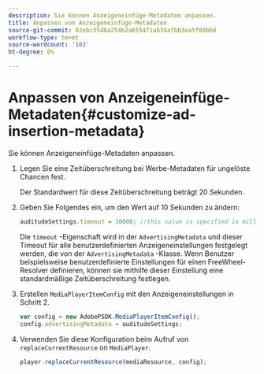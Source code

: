 ```yaml
---
description: Sie können Anzeigeneinfüge-Metadaten anpassen.
title: Anpassen von Anzeigeneinfüge-Metadaten
source-git-commit: 02ebc3548a254b2a6554f1ab34afbb3ea5f09bb8
workflow-type: tm+mt
source-wordcount: '103'
ht-degree: 0%

---
```


# Anpassen von Anzeigeneinfüge-Metadaten{#customize-ad-insertion-metadata}

Sie können Anzeigeneinfüge-Metadaten anpassen.

1. Legen Sie eine Zeitüberschreitung bei Werbe-Metadaten für ungelöste Chancen fest.

   Der Standardwert für diese Zeitüberschreitung beträgt 20 Sekunden.
1. Geben Sie Folgendes ein, um den Wert auf 10 Sekunden zu ändern:

   ```js
   auditudeSettings.timeout = 10000; //this value is specified in milliseconds
   ```

   Die `timeout` -Eigenschaft wird in der `AdvertisingMetadata` und dieser Timeout für alle benutzerdefinierten Anzeigeneinstellungen festgelegt werden, die von der `AdvertisingMetadata` -Klasse. Wenn Benutzer beispielsweise benutzerdefinierte Einstellungen für einen FreeWheel-Resolver definieren, können sie mithilfe dieser Einstellung eine standardmäßige Zeitüberschreitung festlegen.

1. Erstellen `MediaPlayerItemConfig` mit den Anzeigeneinstellungen in Schritt 2.

   ```js
   var config = new AdobePSDK.MediaPlayerItemConfig(); 
   config.advertisingMetadata = auditudeSettings;
   ```

1. Verwenden Sie diese Konfiguration beim Aufruf von `replaceCurrentResource` on `MediaPlayer`.

   ```js
   player.replaceCurrentResource(mediaResource, config);
   ```
